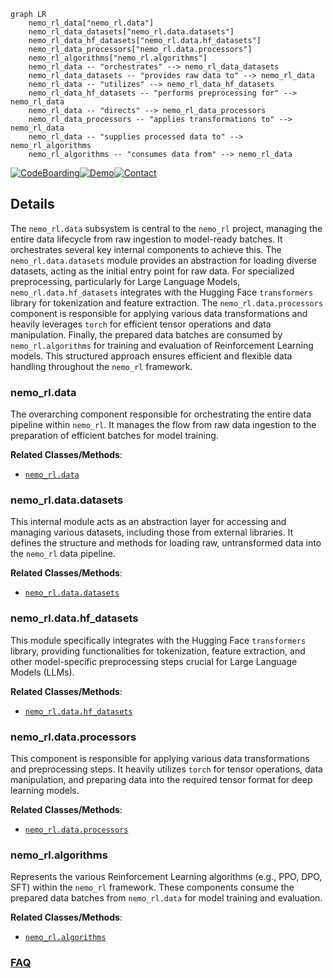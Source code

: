 ```mermaid
graph LR
    nemo_rl_data["nemo_rl.data"]
    nemo_rl_data_datasets["nemo_rl.data.datasets"]
    nemo_rl_data_hf_datasets["nemo_rl.data.hf_datasets"]
    nemo_rl_data_processors["nemo_rl.data.processors"]
    nemo_rl_algorithms["nemo_rl.algorithms"]
    nemo_rl_data -- "orchestrates" --> nemo_rl_data_datasets
    nemo_rl_data_datasets -- "provides raw data to" --> nemo_rl_data
    nemo_rl_data -- "utilizes" --> nemo_rl_data_hf_datasets
    nemo_rl_data_hf_datasets -- "performs preprocessing for" --> nemo_rl_data
    nemo_rl_data -- "directs" --> nemo_rl_data_processors
    nemo_rl_data_processors -- "applies transformations to" --> nemo_rl_data
    nemo_rl_data -- "supplies processed data to" --> nemo_rl_algorithms
    nemo_rl_algorithms -- "consumes data from" --> nemo_rl_data
```

[![CodeBoarding](https://img.shields.io/badge/Generated%20by-CodeBoarding-9cf?style=flat-square)](https://github.com/CodeBoarding/GeneratedOnBoardings)[![Demo](https://img.shields.io/badge/Try%20our-Demo-blue?style=flat-square)](https://www.codeboarding.org/demo)[![Contact](https://img.shields.io/badge/Contact%20us%20-%20contact@codeboarding.org-lightgrey?style=flat-square)](mailto:contact@codeboarding.org)

## Details

The `nemo_rl.data` subsystem is central to the `nemo_rl` project, managing the entire data lifecycle from raw ingestion to model-ready batches. It orchestrates several key internal components to achieve this. The `nemo_rl.data.datasets` module provides an abstraction for loading diverse datasets, acting as the initial entry point for raw data. For specialized preprocessing, particularly for Large Language Models, `nemo_rl.data.hf_datasets` integrates with the Hugging Face `transformers` library for tokenization and feature extraction. The `nemo_rl.data.processors` component is responsible for applying various data transformations and heavily leverages `torch` for efficient tensor operations and data manipulation. Finally, the prepared data batches are consumed by `nemo_rl.algorithms` for training and evaluation of Reinforcement Learning models. This structured approach ensures efficient and flexible data handling throughout the `nemo_rl` framework.

### nemo_rl.data
The overarching component responsible for orchestrating the entire data pipeline within `nemo_rl`. It manages the flow from raw data ingestion to the preparation of efficient batches for model training.


**Related Classes/Methods**:

- <a href="https://github.com/NVIDIA-NeMo/RL/blob/main/nemo_rl/data" target="_blank" rel="noopener noreferrer">`nemo_rl.data`</a>


### nemo_rl.data.datasets
This internal module acts as an abstraction layer for accessing and managing various datasets, including those from external libraries. It defines the structure and methods for loading raw, untransformed data into the `nemo_rl` data pipeline.


**Related Classes/Methods**:

- <a href="https://github.com/NVIDIA-NeMo/RL/blob/main/nemo_rl/data/datasets.py" target="_blank" rel="noopener noreferrer">`nemo_rl.data.datasets`</a>


### nemo_rl.data.hf_datasets
This module specifically integrates with the Hugging Face `transformers` library, providing functionalities for tokenization, feature extraction, and other model-specific preprocessing steps crucial for Large Language Models (LLMs).


**Related Classes/Methods**:

- <a href="https://github.com/NVIDIA-NeMo/RL/blob/main/nemo_rl/data/hf_datasets/" target="_blank" rel="noopener noreferrer">`nemo_rl.data.hf_datasets`</a>


### nemo_rl.data.processors
This component is responsible for applying various data transformations and preprocessing steps. It heavily utilizes `torch` for tensor operations, data manipulation, and preparing data into the required tensor format for deep learning models.


**Related Classes/Methods**:

- <a href="https://github.com/NVIDIA-NeMo/RL/blob/main/nemo_rl/data/processors.py" target="_blank" rel="noopener noreferrer">`nemo_rl.data.processors`</a>


### nemo_rl.algorithms
Represents the various Reinforcement Learning algorithms (e.g., PPO, DPO, SFT) within the `nemo_rl` framework. These components consume the prepared data batches from `nemo_rl.data` for model training and evaluation.


**Related Classes/Methods**:

- <a href="https://github.com/NVIDIA-NeMo/RL/blob/main/nemo_rl/algorithms" target="_blank" rel="noopener noreferrer">`nemo_rl.algorithms`</a>




### [FAQ](https://github.com/CodeBoarding/GeneratedOnBoardings/tree/main?tab=readme-ov-file#faq)